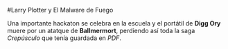 #Larry Plotter y El Malware de Fuego

Una importante hackaton se celebra en la escuela y el portátil de **Digg Ory**
muere por un atatque de **Ballmermort**, perdiendo así toda la saga *Crepúsculo*
que tenía guardada en *PDF*.
